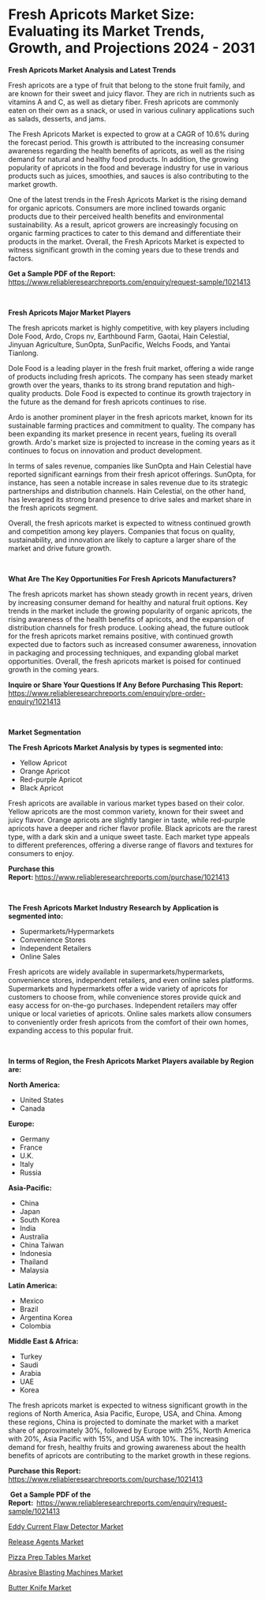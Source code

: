 <p><h1>Fresh Apricots Market Size: Evaluating its Market Trends, Growth, and Projections 2024 - 2031</h1></p><p><strong>Fresh Apricots Market Analysis and Latest Trends</strong></p>
<p><p>Fresh apricots are a type of fruit that belong to the stone fruit family, and are known for their sweet and juicy flavor. They are rich in nutrients such as vitamins A and C, as well as dietary fiber. Fresh apricots are commonly eaten on their own as a snack, or used in various culinary applications such as salads, desserts, and jams.</p><p>The Fresh Apricots Market is expected to grow at a CAGR of 10.6% during the forecast period. This growth is attributed to the increasing consumer awareness regarding the health benefits of apricots, as well as the rising demand for natural and healthy food products. In addition, the growing popularity of apricots in the food and beverage industry for use in various products such as juices, smoothies, and sauces is also contributing to the market growth.</p><p>One of the latest trends in the Fresh Apricots Market is the rising demand for organic apricots. Consumers are more inclined towards organic products due to their perceived health benefits and environmental sustainability. As a result, apricot growers are increasingly focusing on organic farming practices to cater to this demand and differentiate their products in the market. Overall, the Fresh Apricots Market is expected to witness significant growth in the coming years due to these trends and factors.</p></p>
<p><strong>Get a Sample PDF of the Report:&nbsp;</strong> <a href="https://www.reliableresearchreports.com/enquiry/request-sample/1021413">https://www.reliableresearchreports.com/enquiry/request-sample/1021413</a></p>
<p>&nbsp;</p>
<p><strong>Fresh Apricots Major Market Players</strong></p>
<p><p>The fresh apricots market is highly competitive, with key players including Dole Food, Ardo, Crops nv, Earthbound Farm, Gaotai, Hain Celestial, Jinyuan Agriculture, SunOpta, SunPacific, Welchs Foods, and Yantai Tianlong.</p><p>Dole Food is a leading player in the fresh fruit market, offering a wide range of products including fresh apricots. The company has seen steady market growth over the years, thanks to its strong brand reputation and high-quality products. Dole Food is expected to continue its growth trajectory in the future as the demand for fresh apricots continues to rise.</p><p>Ardo is another prominent player in the fresh apricots market, known for its sustainable farming practices and commitment to quality. The company has been expanding its market presence in recent years, fueling its overall growth. Ardo's market size is projected to increase in the coming years as it continues to focus on innovation and product development.</p><p>In terms of sales revenue, companies like SunOpta and Hain Celestial have reported significant earnings from their fresh apricot offerings. SunOpta, for instance, has seen a notable increase in sales revenue due to its strategic partnerships and distribution channels. Hain Celestial, on the other hand, has leveraged its strong brand presence to drive sales and market share in the fresh apricots segment.</p><p>Overall, the fresh apricots market is expected to witness continued growth and competition among key players. Companies that focus on quality, sustainability, and innovation are likely to capture a larger share of the market and drive future growth.</p></p>
<p>&nbsp;</p>
<p><strong>What Are The Key Opportunities For Fresh Apricots Manufacturers?</strong></p>
<p><p>The fresh apricots market has shown steady growth in recent years, driven by increasing consumer demand for healthy and natural fruit options. Key trends in the market include the growing popularity of organic apricots, the rising awareness of the health benefits of apricots, and the expansion of distribution channels for fresh produce. Looking ahead, the future outlook for the fresh apricots market remains positive, with continued growth expected due to factors such as increased consumer awareness, innovation in packaging and processing techniques, and expanding global market opportunities. Overall, the fresh apricots market is poised for continued growth in the coming years.</p></p>
<p><strong>Inquire or Share Your Questions If Any Before Purchasing This Report:</strong> <a href="https://www.reliableresearchreports.com/enquiry/pre-order-enquiry/1021413">https://www.reliableresearchreports.com/enquiry/pre-order-enquiry/1021413</a></p>
<p>&nbsp;</p>
<p><strong>Market Segmentation</strong></p>
<p><strong>The Fresh Apricots Market Analysis by types is segmented into:</strong></p>
<p><ul><li>Yellow Apricot</li><li>Orange Apricot</li><li>Red-purple Apricot</li><li>Black Apricot</li></ul></p>
<p><p>Fresh apricots are available in various market types based on their color. Yellow apricots are the most common variety, known for their sweet and juicy flavor. Orange apricots are slightly tangier in taste, while red-purple apricots have a deeper and richer flavor profile. Black apricots are the rarest type, with a dark skin and a unique sweet taste. Each market type appeals to different preferences, offering a diverse range of flavors and textures for consumers to enjoy.</p></p>
<p><strong>Purchase this Report:&nbsp;</strong><a href="https://www.reliableresearchreports.com/purchase/1021413">https://www.reliableresearchreports.com/purchase/1021413</a></p>
<p>&nbsp;</p>
<p><strong>The Fresh Apricots Market Industry Research by Application is segmented into:</strong></p>
<p><ul><li>Supermarkets/Hypermarkets</li><li>Convenience Stores</li><li>Independent Retailers</li><li>Online Sales</li></ul></p>
<p><p>Fresh apricots are widely available in supermarkets/hypermarkets, convenience stores, independent retailers, and even online sales platforms. Supermarkets and hypermarkets offer a wide variety of apricots for customers to choose from, while convenience stores provide quick and easy access for on-the-go purchases. Independent retailers may offer unique or local varieties of apricots. Online sales markets allow consumers to conveniently order fresh apricots from the comfort of their own homes, expanding access to this popular fruit.</p></p>
<p>&nbsp;</p>
<p><strong>In terms of Region, the Fresh Apricots Market Players available by Region are:</strong></p>
<p>
    <p> <strong> North America: </strong>
        <ul>
            <li>United States</li>
            <li>Canada</li>
        </ul>
        </p> 
    <p> <strong> Europe: </strong>
        <ul>
            <li>Germany</li>
            <li>France</li>
            <li>U.K.</li>
            <li>Italy</li>
            <li>Russia</li>
        </ul>
        </p> 
    <p> <strong> Asia-Pacific: </strong>
        <ul>
            <li>China</li>
            <li>Japan</li>
            <li>South Korea</li>
            <li>India</li>
            <li>Australia</li>
            <li>China Taiwan</li>
            <li>Indonesia</li>
            <li>Thailand</li>
            <li>Malaysia</li>
        </ul>
        </p> 
    <p> <strong> Latin America: </strong>
        <ul>
            <li>Mexico</li>
            <li>Brazil</li>
            <li>Argentina Korea</li>
            <li>Colombia</li>
        </ul>
        </p> 
    <p> <strong> Middle East & Africa: </strong>
        <ul>
            <li>Turkey</li>
            <li>Saudi</li>
            <li>Arabia</li>
            <li>UAE</li>
            <li>Korea</li>
        </ul>
    </p>
    </p>
<p><p>The fresh apricots market is expected to witness significant growth in the regions of North America, Asia Pacific, Europe, USA, and China. Among these regions, China is projected to dominate the market with a market share of approximately 30%, followed by Europe with 25%, North America with 20%, Asia Pacific with 15%, and USA with 10%. The increasing demand for fresh, healthy fruits and growing awareness about the health benefits of apricots are contributing to the market growth in these regions.</p></p>
<p><strong>Purchase this Report: </strong><a href="https://www.reliableresearchreports.com/purchase/1021413">https://www.reliableresearchreports.com/purchase/1021413</a></p>
<p>&nbsp;<strong>Get a Sample PDF of the Report:&nbsp;&nbsp;</strong><a href="https://www.reliableresearchreports.com/enquiry/request-sample/1021413">https://www.reliableresearchreports.com/enquiry/request-sample/1021413</a></p>
<p><strong></strong></p>
<p><p><a href="https://medium.com/p/85465c8112c2/edit">Eddy Current Flaw Detector Market</a></p><p><a href="https://github.com/Sinjinluong3e0awx2m195k76/Market-Research-Report-List-1/blob/main/release-agents-market.md">Release Agents Market</a></p><p><a href="https://medium.com/p/6cc1a89d054a/edit">Pizza Prep Tables Market</a></p><p><a href="https://medium.com/p/2f09dfa286d6/edit">Abrasive Blasting Machines Market</a></p><p><a href="https://github.com/shotows/Market-Research-Report-List-1/blob/main/butter-knife-market.md">Butter Knife Market</a></p></p>